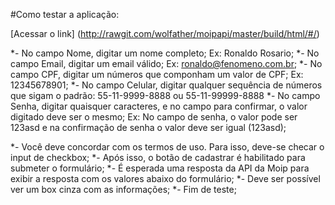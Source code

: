 #Como testar a aplicação:

[Acessar o link] (http://rawgit.com/wolfather/moipapi/master/build/html/#/)

*- No campo Nome, digitar um nome completo; Ex: Ronaldo Rosario;
*- No campo Email, digitar um email válido; Ex: ronaldo@fenomeno.com.br;
*- No campo CPF, digitar um números que componham um valor de CPF; Ex: 12345678901;
*- No campo Celular, digitar qualquer sequência de números que sigam o padrão: 55-11-9999-8888 ou 55-11-99999-8888
*- No campo Senha, digitar quaisquer caracteres, e no campo para confirmar, o valor digitado deve ser o mesmo; Ex: No campo de senha, o valor pode ser 123asd e na confirmação de senha o valor deve ser igual (123asd);

*- Você deve concordar com os termos de uso. Para isso, deve-se checar o input de checkbox;
*- Após isso, o botão de cadastrar é habilitado para submeter o formulário;
*- É esperada uma resposta da API da Moip para exibir a resposta com os valores abaixo do formulário;
*- Deve ser possível ver um box cinza com as informações;
*- Fim de teste; 

